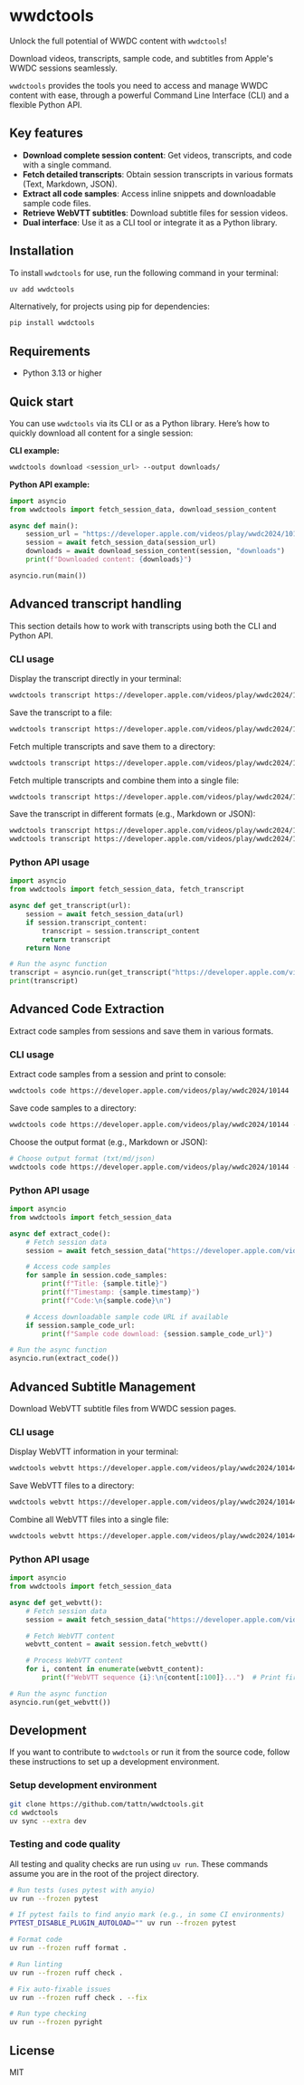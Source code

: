 # wwdctools

Unlock the full potential of WWDC content with `wwdctools`!

Download videos, transcripts, sample code, and subtitles from Apple's WWDC sessions seamlessly.

`wwdctools` provides the tools you need to access and manage WWDC content with ease, through a powerful Command Line Interface (CLI) and a flexible Python API.

## Key features

- **Download complete session content**: Get videos, transcripts, and code with a single command.
- **Fetch detailed transcripts**: Obtain session transcripts in various formats (Text, Markdown, JSON).
- **Extract all code samples**: Access inline snippets and downloadable sample code files.
- **Retrieve WebVTT subtitles**: Download subtitle files for session videos.
- **Dual interface**: Use it as a CLI tool or integrate it as a Python library.

## Installation

To install `wwdctools` for use, run the following command in your terminal:

```bash
uv add wwdctools
```

Alternatively, for projects using pip for dependencies:

```bash
pip install wwdctools
```

## Requirements

- Python 3.13 or higher

## Quick start

You can use `wwdctools` via its CLI or as a Python library. Here’s how to quickly download all content for a single session:

**CLI example:**

```bash
wwdctools download <session_url> --output downloads/
```

**Python API example:**

```python
import asyncio
from wwdctools import fetch_session_data, download_session_content

async def main():
    session_url = "https://developer.apple.com/videos/play/wwdc2024/10144"  # Example URL
    session = await fetch_session_data(session_url)
    downloads = await download_session_content(session, "downloads")
    print(f"Downloaded content: {downloads}")

asyncio.run(main())
```

## Advanced transcript handling

This section details how to work with transcripts using both the CLI and Python API.

### CLI usage

Display the transcript directly in your terminal:

```bash
wwdctools transcript https://developer.apple.com/videos/play/wwdc2024/10144
```

Save the transcript to a file:

```bash
wwdctools transcript https://developer.apple.com/videos/play/wwdc2024/10144 --output transcript.txt
```

Fetch multiple transcripts and save them to a directory:

```bash
wwdctools transcript https://developer.apple.com/videos/play/wwdc2024/10144 https://developer.apple.com/videos/play/wwdc2024/10145 --output transcripts/
```

Fetch multiple transcripts and combine them into a single file:

```bash
wwdctools transcript https://developer.apple.com/videos/play/wwdc2024/10144 https://developer.apple.com/videos/play/wwdc2024/10145 --output combined.txt --combine
```

Save the transcript in different formats (e.g., Markdown or JSON):

```bash
wwdctools transcript https://developer.apple.com/videos/play/wwdc2024/10144 --output transcript.md --format md
wwdctools transcript https://developer.apple.com/videos/play/wwdc2024/10144 --output transcript.json --format json
```

### Python API usage

```python
import asyncio
from wwdctools import fetch_session_data, fetch_transcript

async def get_transcript(url):
    session = await fetch_session_data(url)
    if session.transcript_content:
        transcript = session.transcript_content
        return transcript
    return None

# Run the async function
transcript = asyncio.run(get_transcript("https://developer.apple.com/videos/play/wwdc2024/10144"))
print(transcript)
```

## Advanced Code Extraction

Extract code samples from sessions and save them in various formats.

### CLI usage

Extract code samples from a session and print to console:

```bash
wwdctools code https://developer.apple.com/videos/play/wwdc2024/10144
```

Save code samples to a directory:

```bash
wwdctools code https://developer.apple.com/videos/play/wwdc2024/10144 --output code_samples/
```

Choose the output format (e.g., Markdown or JSON):

```bash
# Choose output format (txt/md/json)
wwdctools code https://developer.apple.com/videos/play/wwdc2024/10144 --output samples.md --format md
```

### Python API usage

```python
import asyncio
from wwdctools import fetch_session_data

async def extract_code():
    # Fetch session data
    session = await fetch_session_data("https://developer.apple.com/videos/play/wwdc2024/10144")

    # Access code samples
    for sample in session.code_samples:
        print(f"Title: {sample.title}")
        print(f"Timestamp: {sample.timestamp}")
        print(f"Code:\n{sample.code}\n")

    # Access downloadable sample code URL if available
    if session.sample_code_url:
        print(f"Sample code download: {session.sample_code_url}")

# Run the async function
asyncio.run(extract_code())
```

## Advanced Subtitle Management

Download WebVTT subtitle files from WWDC session pages.

### CLI usage

Display WebVTT information in your terminal:

```bash
wwdctools webvtt https://developer.apple.com/videos/play/wwdc2024/10144
```

Save WebVTT files to a directory:

```bash
wwdctools webvtt https://developer.apple.com/videos/play/wwdc2024/10144 --output subtitles/
```

Combine all WebVTT files into a single file:

```bash
wwdctools webvtt https://developer.apple.com/videos/play/wwdc2024/10144 --output combined.webvtt --combine
```

### Python API usage

```python
import asyncio
from wwdctools import fetch_session_data

async def get_webvtt():
    # Fetch session data
    session = await fetch_session_data("https://developer.apple.com/videos/play/wwdc2024/10144")

    # Fetch WebVTT content
    webvtt_content = await session.fetch_webvtt()

    # Process WebVTT content
    for i, content in enumerate(webvtt_content):
        print(f"WebVTT sequence {i}:\n{content[:100]}...")  # Print first 100 chars

# Run the async function
asyncio.run(get_webvtt())
```

## Development

If you want to contribute to `wwdctools` or run it from the source code, follow these instructions to set up a development environment.

### Setup development environment

```bash
git clone https://github.com/tattn/wwdctools.git
cd wwdctools
uv sync --extra dev
```

### Testing and code quality

All testing and quality checks are run using `uv run`. These commands assume you are in the root of the project directory.

```bash
# Run tests (uses pytest with anyio)
uv run --frozen pytest

# If pytest fails to find anyio mark (e.g., in some CI environments)
PYTEST_DISABLE_PLUGIN_AUTOLOAD="" uv run --frozen pytest

# Format code
uv run --frozen ruff format .

# Run linting
uv run --frozen ruff check .

# Fix auto-fixable issues
uv run --frozen ruff check . --fix

# Run type checking
uv run --frozen pyright
```

## License

MIT
